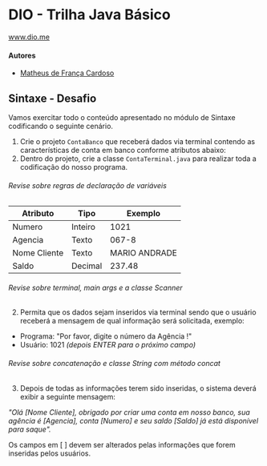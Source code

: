 # DIO - Trilha Java Básico
www.dio.me

#### Autores
- [Matheus de França Cardoso](https://github.com/MatheusFCardoso)

## Sintaxe - Desafio

Vamos exercitar todo o conteúdo apresentado no módulo de Sintaxe codificando o seguinte cenário.

1. Crie o projeto `ContaBanco` que receberá dados via terminal contendo as características de conta em banco conforme atributos abaixo:
2. Dentro do projeto, crie a classe `ContaTerminal.java` para realizar toda a codificação do nosso programa.

###### Revise sobre regras de declaração de variáveis

| Atributo  | Tipo     | Exemplo   
| --------- | ---------| ------- 
| Numero    | Inteiro  | 1021 
| Agencia   | Texto    | 067-8
| Nome Cliente | Texto    | MARIO ANDRADE
| Saldo | Decimal |237.48


###### Revise sobre terminal, main args e a classe Scanner
2. Permita que os dados sejam inseridos via terminal sendo que o usuário receberá a mensagem de qual informação será solicitada, exemplo:

* Programa: "Por favor, digite o número da Agência !"
* Usuário: 1021 *(depois ENTER para o próximo campo)* 

###### Revise sobre concatenação e classe String com método concat

3. Depois de todas as informações terem sido inseridas, o sistema deverá exibir a seguinte mensagem:

*"Olá [Nome Cliente], obrigado por criar uma conta em nosso banco, sua agência é [Agencia], conta [Numero] e seu saldo [Saldo] já está disponível para saque".*

Os campos em [ ] devem ser alterados pelas informações que forem inseridas pelos usuários.